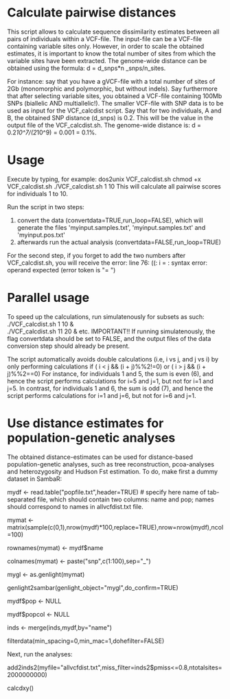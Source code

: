 # Calculate pairwise distances

This script allows to calculate sequence dissimilarity estimates between all pairs of individuals within a VCF-file.
The input-file can be a VCF-file containing variable sites only. 
However, in order to scale the obtained estimates, it is important to know the total number of sites from which the variable sites have been extracted. 
The genome-wide distance can be obtained using the formula: d = d_snps*n _snps/n_sites. 

For instance: say that you have a gVCF-file with a total number of sites of 2Gb (monomorphic and polymorphic, but without indels). 
Say furthermore that after selecting variable sites, you obtained a VCF-file containing 100Mb SNPs (biallelic AND multiallelic!).
The smaller VCF-file with SNP data is to be used as input for the VCF_calcdist script.
Say that for two individuals, A and B, the obtained SNP distance (d_snps) is 0.2. This will be the value in the output file of the VCF_calcdist.sh.
The genome-wide distance is: d = 0.2*10^7/(2*10^9) = 0.001 = 0.1%.


# Usage
Execute by typing, for example:
dos2unix VCF_calcdist.sh
chmod +x VCF_calcdist.sh
./VCF_calcdist.sh 1 10
This will calculate all pairwise scores for individuals 1 to 10.

Run the script in two steps: 
1. convert the data (convertdata=TRUE,run_loop=FALSE), which will generate the files 'myinput.samples.txt', 'myinput.samples.txt' and 'myinput.pos.txt' 
2. afterwards run the actual analysis (convertdata=FALSE,run_loop=TRUE)

For the second step, if you forget to add the two numbers after VCF_calcdist.sh, you will receive the error:
line 76: ((: i = : syntax error: operand expected (error token is "= ")

# Parallel usage
To speed up the calculations, run simulatenously for subsets as such:
./VCF_calcdist.sh 1 10 &		
./VCF_calcdist.sh 11 20 &
etc.
IMPORTANT!! If running simulatenously, the flag convertdata should be set to FALSE, and the output files of the data conversion step should already be present.

The script automatically avoids double calculations (i.e, i vs j, and j vs i) by only performing calculations if ( i < j && (i + j)%%2!=0) or ( i > j && (i + j)%%2==0)
For instance, for individuals 1 and 5, the sum is even (6), and hence the script performs calculations for i=5 and j=1, but not for i=1 and j=5.
In contrast, for individuals 1 and 6, the sum is odd (7), and hence the script performs calculations for i=1 and j=6, but not for i=6 and j=1.     

# Use distance estimates for population-genetic analyses

The obtained distance-estimates can be used for distance-based population-genetic analyses, such as tree reconstruction, pcoa-analyses and heterozygosity and Hudson Fst estimation.
To do, make first a dummy dataset in SambaR:

mydf	          <- read.table("popfile.txt",header=TRUE)			# specify here name of tab-separated file, which should contain two columns: name and pop; names should correspond to names in allvcfdist.txt file.

mymat			      <- matrix(sample(c(0,1),nrow(mydf)*100,replace=TRUE),nrow=nrow(mydf),ncol=100)

rownames(mymat)	<- mydf$name

colnames(mymat)	<- paste("snp",c(1:100),sep="_")	

mygl			      <- as.genlight(mymat)

genlight2sambar(genlight_object="mygl",do_confirm=TRUE)

mydf$pop		    <- NULL

mydf$popcol		  <- NULL

inds			      <- merge(inds,mydf,by="name")

filterdata(min_spacing=0,min_mac=1,dohefilter=FALSE)

Next, run the analyses:

add2inds2(myfile="allvcfdist.txt",miss_filter=inds2$pmiss<=0.8,ntotalsites=2000000000)

calcdxy()
